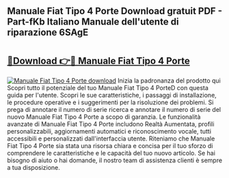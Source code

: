 ## Manuale Fiat Tipo 4 Porte Download gratuit PDF - Part-fKb Italiano Manuale dell'utente di riparazione 6SAgE

# <h2><a href="http://dfduvt.blite.top/?on=Manuale+Fiat+Tipo+4+Porte">🔗Download 👉🔴 Manuale Fiat Tipo 4 Porte</a></h2>

[![Manuale Fiat Tipo 4 Porte download](https://i.imgur.com/lujVjoI.png)](http://dfduvt.blite.top/?on=Manuale+Fiat+Tipo+4+Porte)
Inizia la padronanza del prodotto qui Scopri tutto il potenziale del tuo Manuale Fiat Tipo 4 PorteD con questa guida per l'utente. Scopri le sue caratteristiche, i passaggi di installazione, le procedure operative e i suggerimenti per la risoluzione dei problemi. Si prega di annotare il numero di serie ricerca e annotare il numero di serie del nuovo Manuale Fiat Tipo 4 Porte a scopo di garanzia. Le funzionalità avanzate di Manuale Fiat Tipo 4 Porte includono Realtà Aumentata, profili personalizzabili, aggiornamenti automatici e riconoscimento vocale, tutti accessibili e personalizzati dall'interfaccia utente. Riteniamo che Manuale Fiat Tipo 4 Porte sia stata una risorsa chiara e concisa per il tuo sforzo di comprendere le caratteristiche e le capacità del tuo nuovo articolo. Se hai bisogno di aiuto o hai domande, il nostro team di assistenza clienti è sempre a tua disposizione.
